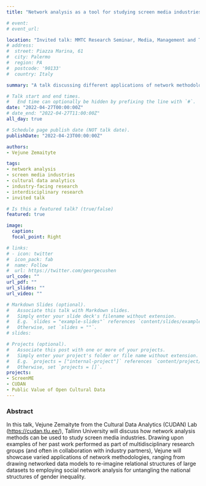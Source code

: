 ```yaml
---
title: "Network analysis as a tool for studying screen media industries"

# event: 
# event_url: 

location: "Invited talk: MMTC Research Seminar, Media, Management and Transformation Centre, Jönköping University, Sweden"
# address:
#  street: Piazza Marina, 61
#  city: Palermo
#  region: PA
#  postcode: '90133'
#  country: Italy

summary: "A talk discussing different applications of network methodologies to the study of screen media industries"

# Talk start and end times.
#   End time can optionally be hidden by prefixing the line with `#`.
date: "2022-04-27T00:00:00Z"
# date_end: "2022-04-27T11:00:00Z"
all_day: true

# Schedule page publish date (NOT talk date).
publishDate: "2022-04-23T00:00:00Z"

authors: 
- Vejune Zemaityte

tags:
- network analysis
- screen media industries
- cultural data analytics
- industry-facing research
- interdisciplinary research
- invited talk

# Is this a featured talk? (true/false)
featured: true

image:
  caption: 
  focal_point: Right

# links:
# - icon: twitter
#  icon_pack: fab
#  name: Follow
#  url: https://twitter.com/georgecushen
url_code: ""
url_pdf: ""
url_slides: ""
url_video: ""

# Markdown Slides (optional).
#   Associate this talk with Markdown slides.
#   Simply enter your slide deck's filename without extension.
#   E.g. `slides = "example-slides"` references `content/slides/example-slides.md`.
#   Otherwise, set `slides = ""`.
# slides:

# Projects (optional).
#   Associate this post with one or more of your projects.
#   Simply enter your project's folder or file name without extension.
#   E.g. `projects = ["internal-project"]` references `content/project/deep-learning/index.md`.
#   Otherwise, set `projects = []`.
projects:
- ScreenME
- CUDAN
- Public Value of Open Cultural Data
---
```


### Abstract

In this talk, Vejune Zemaityte from the Cultural Data Analytics (CUDAN) Lab (https://cudan.tlu.ee/), Tallinn University will discuss how network analysis methods can be used to study screen media industries. Drawing upon examples of her past work performed as part of multidisciplinary research groups (and often in collaboration with industry partners), Vejune will showcase varied applications of network methodologies, ranging from drawing networked data models to re-imagine relational structures of large datasets to employing social network analysis for untangling the national structures of gender inequality. 